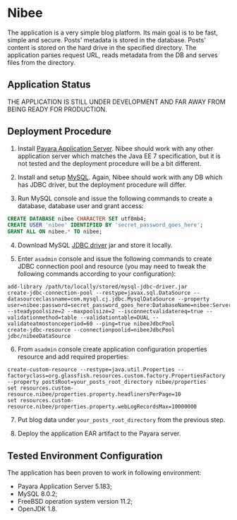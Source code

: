 # Nibee

The application is a very simple blog platform. Its main goal is to be
fast, simple and secure.  Posts' metadata is stored in the database. Posts'
content is stored on the hard drive in the specified directory.  The
application parses request URL, reads metadata from the DB and serves files
from the directory.

## Application Status

THE APPLICATION IS STILL UNDER DEVELOPMENT AND FAR AWAY FROM BEING
READY FOR PRODUCTION.

## Deployment Procedure

1. Install [Payara Application Server](https://payara.fish/). Nibee should
work with any other application server which matches the Java EE 7
specification, but it is not tested and the deployment procedure will be a
bit different.

2. Install and setup [MySQL](https://dev.mysql.com/). Again, Nibee should work with
any DB which has JDBC driver, but the deployment procedure will differ.

3. Run MySQL console and issue the following commands to create a database, 
database user and grant access: 
```SQL
CREATE DATABASE nibee CHARACTER SET utf8mb4;
CREATE USER 'nibee' IDENTIFIED BY 'secret_password_goes_here';
GRANT ALL ON nibee.* TO nibee;
```

4. Download MySQL [JDBC driver](http://dev.mysql.com/downloads/connector/j/) jar and 
store it locally.

5. Enter `asadmin` console and issue the following commands to create JDBC
connection pool and resource (you may need to tweak the following commands according to your configuration):
```
add-library /path/to/locally/stored/mysql-jdbc-driver.jar
create-jdbc-connection-pool --restype=javax.sql.DataSource --datasourceclassname=com.mysql.cj.jdbc.MysqlDataSource --property user=nibee:password=secret_password_goes_here:DatabaseName=nibee:ServerName=localhost:port=3306:useLegacyDatetimeCode=false:useJDBCCompliantTimezoneShift=true:useSSL=false --steadypoolsize=2 --maxpoolsize=2 --isconnectvalidatereq=true --validationmethod=table --validationtable=DUAL --validateatmostonceperiod=60 --ping=true nibeeJdbcPool
create-jdbc-resource --connectionpoolid=nibeeJdbcPool jdbc/nibeeDataSource
```

6. From `asadmin` console create application configuration properties resource and add required properties:
```
create-custom-resource --restype=java.util.Properties --factoryclass=org.glassfish.resources.custom.factory.PropertiesFactory --property postsRoot=your_posts_root_directory nibee/properties
set resources.custom-resource.nibee/properties.property.headlinersPerPage=10
set resources.custom-resource.nibee/properties.property.webLogRecordsMax=10000000
```

7. Put blog data under `your_posts_root_directory` from the previous step.

8. Deploy the application EAR artifact to the Payara server.

## Tested Environment Configuration

The application has been proven to work in following environment:

* Payara Application Server 5.183;
* MySQL 8.0.2;
* FreeBSD operation system version 11.2;
* OpenJDK 1.8.

